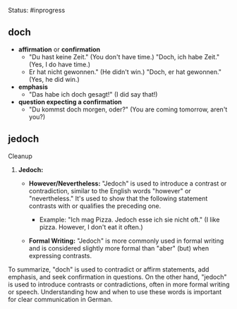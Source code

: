 Status: #inprogress 

## doch
- **affirmation** or **confirmation**
	- "Du hast keine Zeit." (You don't have time.) 
	"Doch, ich habe Zeit." (Yes, I do have time.)
	- Er hat nicht gewonnen." (He didn't win.)
	"Doch, er hat gewonnen." (Yes, he did win.)
- **emphasis**
	- "Das habe ich doch gesagt!" (I did say that!)
- **question expecting  a confirmation**
	- "Du kommst doch morgen, oder?" (You are coming tomorrow, aren't you?)
## jedoch

Cleanup 

1. **Jedoch:**
    
    - **However/Nevertheless:** "Jedoch" is used to introduce a contrast or contradiction, similar to the English words "however" or "nevertheless." It's used to show that the following statement contrasts with or qualifies the preceding one.
        
        - Example: "Ich mag Pizza. Jedoch esse ich sie nicht oft." (I like pizza. However, I don't eat it often.)
    - **Formal Writing:** "Jedoch" is more commonly used in formal writing and is considered slightly more formal than "aber" (but) when expressing contrasts.
        

To summarize, "doch" is used to contradict or affirm statements, add emphasis, and seek confirmation in questions. On the other hand, "jedoch" is used to introduce contrasts or contradictions, often in more formal writing or speech. Understanding how and when to use these words is important for clear communication in German.




